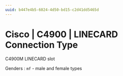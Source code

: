 ```yaml
---
uuid: b447e4b5-6024-4d50-bd15-c2d41dd5465d
---
```

# Cisco | C4900 | LINECARD Connection Type

C4900M LINECARD slot

Genders
: `mf` - male and female types
